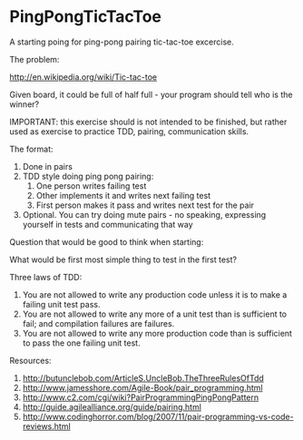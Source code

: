 PingPongTicTacToe
=================

A starting poing for ping-pong pairing tic-tac-toe excercise.

The problem:

http://en.wikipedia.org/wiki/Tic-tac-toe

Given board, it could be full of half full - your program should tell who is the winner?

IMPORTANT: this exercise should is not intended to be finished, but rather used as exercise to practice TDD, pairing, communication skills.

The format:

1. Done in pairs
2. TDD style doing ping pong pairing:
    1. One person writes failing test
    2. Other implements it and writes next failing test
    3. First person makes it pass and writes next test for the pair
3. Optional. You can try doing mute pairs - no speaking, expressing yourself in tests and communicating that way

Question that would be good to think when starting:

What would be first most simple thing to test in the first test?

Three laws of TDD:

1. You are not allowed to write any production code unless it is to make a failing unit test pass. 
2. You are not allowed to write any more of a unit test than is sufficient to fail; and compilation failures are failures. 
3. You are not allowed to write any more production code than is sufficient to pass the one failing unit test.

Resources:

1. http://butunclebob.com/ArticleS.UncleBob.TheThreeRulesOfTdd
2. http://www.jamesshore.com/Agile-Book/pair_programming.html 
2. http://www.c2.com/cgi/wiki?PairProgrammingPingPongPattern 
3. http://guide.agilealliance.org/guide/pairing.html 
4. http://www.codinghorror.com/blog/2007/11/pair-programming-vs-code-reviews.html


